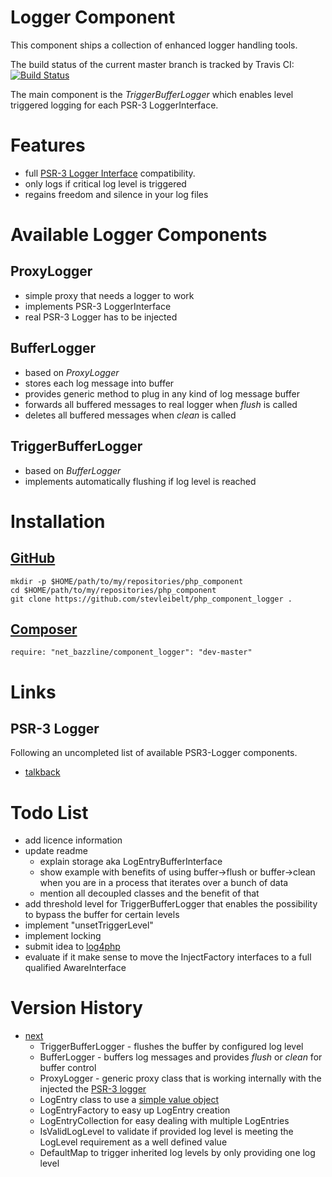 # Logger Component

This component ships a collection of enhanced logger handling tools.

The build status of the current master branch is tracked by Travis CI:
[![Build Status](https://travis-ci.org/stevleibelt/php_component_logger.png?branch=master)](http://travis-ci.org/stevleibelt/php_component_logger)

The main component is the *TriggerBufferLogger* which enables level triggered logging for each PSR-3 LoggerInterface.

# Features

* full [PSR-3 Logger Interface](https://github.com/php-fig/fig-standards/blob/master/accepted/PSR-3-logger-interface.md) compatibility.
* only logs if critical log level is triggered
* regains freedom and silence in your log files

# Available Logger Components

## ProxyLogger

* simple proxy that needs a logger to work
* implements PSR-3 LoggerInterface
* real PSR-3 Logger has to be injected

## BufferLogger

* based on *ProxyLogger*
* stores each log message into buffer
* provides generic method to plug in any kind of log message buffer
* forwards all buffered messages to real logger when *flush* is called
* deletes all buffered messages when *clean* is called

## TriggerBufferLogger

* based on *BufferLogger*
* implements automatically flushing if log level is reached

# Installation

## [GitHub](https://github.com/stevleibelt/php_component_logger)

    mkdir -p $HOME/path/to/my/repositories/php_component
    cd $HOME/path/to/my/repositories/php_component
    git clone https://github.com/stevleibelt/php_component_logger .

## [Composer](https://packagist.org/packages/net_bazzline/component_logger)

    require: "net_bazzline/component_logger": "dev-master"

# Links

## PSR-3 Logger

Following an uncompleted list of available PSR3-Logger components.

* [talkback](https://github.com/chrisnoden/talkback)

# Todo List

* add licence information
* update readme
    * explain storage aka LogEntryBufferInterface
    * show example with benefits of using buffer->flush or buffer->clean when you are in a process that iterates over a bunch of data
    * mention all decoupled classes and the benefit of that
* add threshold level for TriggerBufferLogger that enables the possibility to bypass the buffer for certain levels
* implement "unsetTriggerLevel"
* implement locking
* submit idea to [log4php](https://logging.apache.org/log4php/)
* evaluate if it make sense to move the InjectFactory interfaces to a full qualified AwareInterface

# Version History

* [next](https://github.com/stevleibelt/php_component_logger)
    * TriggerBufferLogger - flushes the buffer by configured log level
    * BufferLogger - buffers log messages and provides *flush* or *clean* for buffer control
    * ProxyLogger - generic proxy class that is working internally with the injected the [PSR-3 logger](https://github.com/php-fig/log)
    * LogEntry class to use a [simple value object](http://en.wikipedia.org/wiki/Data_Transfer_Object)
    * LogEntryFactory to easy up LogEntry creation
    * LogEntryCollection for easy dealing with multiple LogEntries
    * IsValidLogLevel to validate if provided log level is meeting the LogLevel requirement as a well defined value
    * DefaultMap to trigger inherited log levels by only providing one log level
